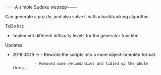 -----A simple Sudoku wepapp-----

Can generate a puzzle, and also solve it with a backtracking algorithm.

ToDo list:
 - Implement different difficulty levels for the generator function.
 
 Updates:
 - 2018.03.19 -> - Rewrote the scripts into a more object-oriented format.
 
                 - Removed some redundancies and tidied up the whole thing.
                 
